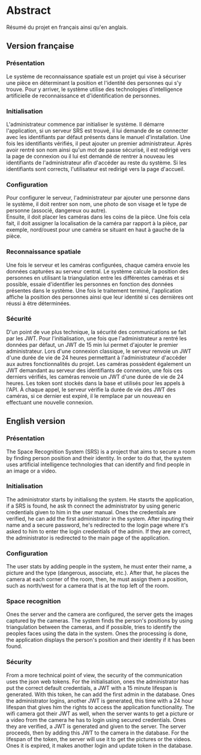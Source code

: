 # Abstract 

Résumé du projet en français ainsi qu'en anglais.

## Version française

### Présentation
Le système de reconnaissance spatiale est un projet qui vise à sécuriser une pièce en déterminant la position et l'identité des personnes qui s'y trouve. Pour y arriver, le système utilise des technologies d'intelligence artificielle de reconnaissance et d'identification de personnes.

### Initialisation
L'administrateur commence par initialiser le système. Il démarre l'application, si un serveur SRS est trouvé, il lui demande de se connecter avec les identifiants par défaut présents dans le manuel d'installation. Une fois les identifiants vérifiés, il peut ajouter un premier administrateur. Après avoir rentré son nom ainsi qu'un mot de passe sécurisé, il est redirigé vers la page de connexion ou il lui est demandé de rentrer à nouveau les identifiants de l'administrateur afin d'accéder au reste du système. Si les identifiants sont corrects, l'utilisateur est redirigé vers la page d'accueil.

### Configuration
Pour configurer le serveur, l'administrateur par ajouter une personne dans le système, il doit rentrer son nom, une photo de son visage et le type de personne (associé, dangereux ou autre).  
Ensuite, il doit placer les caméras dans les coins de la pièce. Une fois cela fait, il doit assigner la localisation de la caméra par rapport à la pièce, par exemple, nord/ouest pour une caméra se situant en haut à gauche de la pièce.

### Reconnaissance spatiale
Une fois le serveur et les caméras configurées, chaque caméra envoie les données capturées au serveur central. Le système calcule la position des personnes en utilisant la triangulation entre les différentes caméras et si possible, essaie d'identifier les personnes en fonction des données présentes dans le système. Une fois le traitement terminé, l'application affiche la position des personnes ainsi que leur identité si ces dernières ont réussi à être déterminées.

### Sécurité
D'un point de vue plus technique, la sécurité des communications se fait par les JWT. Pour l'initialisation, une fois que l'administrateur a rentré les données par défaut, un JWT de 15 min lui permet d'ajouter le premier administrateur. Lors d'une connexion classique, le serveur renvoie un JWT d'une durée de vie de 24 heures permettant à l'administrateur d'accéder aux autres fonctionnalités du projet. Les caméras possèdent également un JWT demandant au serveur des identifiants de connexion, une fois ces derniers vérifiés, les caméras renvoie un JWT d'une durée de vie de 24 heures. Les token sont stockés dans la base et utilisés pour les appels à l'API. À chaque appel, le serveur vérifie la durée de vie des JWT des caméras, si ce dernier est expiré, il le remplace par un nouveau en effectuant une nouvelle connexion.

## English version

### Présentation
The Space Recognition System (SRS) is a project that aims to secure a room by finding person position and their identity. In order to do that, the system uses artificial intelligence technologies that can identify and find people in an image or a video. 

### Initialisation
The administrator starts by initialisng the system. He stasrts the application, if a SRS is found, he ask th connect the administrator by using generic credentials given to him in the user manual. Ones the credentials are verified, he can add the first administrator in the system. After inputing their name and a secure password, he's redirected to the login page where it's asked to him to enter the login credentials of the admin. If they are correct, the administrator is redirected to the main page of the application.

### Configuration
The user stats by adding people in the system, he must enter their name, a picture and the type (dangerous, associate, etc.).
After that, he places the camera at each corner of the room, then, he must assign them a position, such as north/west for a camera that is at the top left of the room.  

### Space recognition

Ones the server and the camera are configured, the server gets the images captured by the cameras. The system finds the person's positions by using triangulation between the cameras, and if possible, tries to identify the peoples faces using the data in the system. Ones the processing is done, the application displays the person's position and their identity if it has been found.

### Sécurity

From a more technical point of view, the security of the communication uses the json web tokens. For the initialisation, ones the administrator has put the correct default credentials, a JWT with a 15 minute lifespan is generated. With this token, he can add the first admin in the database. Ones the administrator logins, another JWT is generated, this time with a 24 hour lifespan that gives him the rights to access the application functionality. The wifi camera got their JWT as well, when the server wants to get a picture or a video from the camera he has to login using secured credentials. Ones they are verified, a JWT is generated and given to the server. The server proceeds, then by adding this JWT to the camera in the database. For the lifespan of the token, the server will use it to get the pictures or the videos. Ones it is expired, it makes another login and update token in the database.